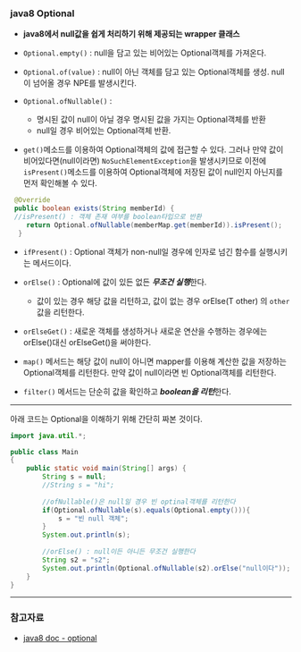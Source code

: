 ### java8 Optional

- **java8에서 null값을 쉽게 처리하기 위해 제공되는 wrapper 클래스**



- `Optional.empty()` : null을 담고 있는 비어있는 Optional객체를 가져온다.
- `Optional.of(value)` : null이 아닌 객체를 담고 있는 Optional객체를 생성. null이 넘어올 경우 NPE를 발생시킨다.

- `Optional.ofNullable()` :
  - 명시된 값이 null이 아닐 경우 명시된 값을 가지는 Optional객체를 반환
  - null일 경우 비어있는 Optional객체 반환.

- `get()`메소드를 이용하여 Optional객체의 값에 접근할 수 있다. 그러나 만약 값이 비어있다면(null이라면) `NoSuchElementException`을 발생시키므로 이전에 `isPresent()`메소드를 이용하여 Optional객체에 저장된 값이 null인지 아닌지를 먼저 확인해볼 수 있다.

```java
 @Override
 public boolean exists(String memberId) {
 //isPresent() : 객체 존재 여부를 boolean타입으로 반환
	return Optional.ofNullable(memberMap.get(memberId)).isPresent();
  }
```

- `ifPresent()` : Optional 객체가 non-null일 경우에 인자로 넘긴 함수를 실행시키는 메서드이다.

- `orElse()` : Optional에 값이 있든 없든 ***무조건 실행***한다.
  - 값이 있는 경우 해당 값을 리턴하고, 값이 없는 경우 orElse(T other) 의 `other`값을 리턴한다.

- `orElseGet()` : 새로운 객체를 생성하거나 새로운 연산을 수행하는 경우에는 orElse()대신 orElseGet()을 써야한다.

- `map()` 메서드는 해당 값이 null이 아니면 mapper를 이용해 계산한 값을 저장하는 Optional객체를 리턴한다. 만약 값이 null이라면 빈 Optional객체를 리턴한다.

- `filter()` 메서드는 단순히 값을 확인하고 ***boolean을 리턴***한다.



----



아래 코드는 Optional을 이해하기 위해 간단히 짜본 것이다.

```java
import java.util.*;

public class Main
{
	public static void main(String[] args) {
		String s = null;
		//String s = "hi";
	
	    //ofNullable()은 null일 경우 빈 optinal객체를 리턴한다
		if(Optional.ofNullable(s).equals(Optional.empty())){
		    s = "빈 null 객체";
		}
		System.out.println(s);
		
		//orElse() : null이든 아니든 무조건 실행한다
		String s2 = "s2";
		System.out.println(Optional.ofNullable(s2).orElse("null이다"));
	}
}
```



---

### 참고자료

- [java8 doc - optional](https://docs.oracle.com/javase/8/docs/api/java/util/Optional.html#orElse-T-)